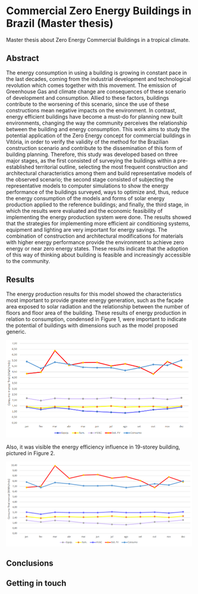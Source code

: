 # Commercial Zero Energy Buildings in Brazil (Master thesis)

Master thesis about Zero Energy Commercial Buildings in a tropical climate.

## Abstract
The energy consumption in using a building is growing in constant pace in the last decades, coming from the industrial development and technological revolution which comes together with this movement. The emission of Greenhouse Gas and climate change are consequences of these scenario of development and consumption. Allied to these factors, buildings contribute to the worsening of this scenario, since the use of these constructions mean negative impacts on the environment. In contrast, energy efficient buildings have become a must-do for planning new built environments, changing the way the community perceives the relationship between the building and energy consumption. This work aims to study the potential application of the Zero Energy concept for commercial buildings in Vitória, in order to verify the validity of the method for the Brazilian construction scenario and contribute to the dissemination of this form of building planning. Therefore, this study was developed based on three major stages, as the first consisted of surveying the buildings within a pre-established territorial outline, selecting the most frequent construction and architectural characteristics among them and build representative models of the observed scenario; the second stage consisted of subjecting the representative models to computer simulations to show the energy performance of the buildings surveyed, ways to optimize and, thus, reduce the energy consumption of the models and forms of solar energy production applied to the reference buildings; and finally, the third stage, in which the results were evaluated and the economic feasibility of implementing the energy production system were done. The results showed that the strategies for implementing more efficient air conditioning systems, equipment and lighting are very important for energy savings. The combination of construction and architectural modifications for materials with higher energy performance provide the environment to achieve zero energy or near zero energy states. These results indicate that the adoption of this way of thinking about building is feasible and increasingly accessible to the community.

## Results
The energy production results for this model showed the characteristics most important to provide greater energy generation, such as the façade area exposed to solar radiation and the relationship between the number of floors and floor area of the building. These results of energy production in relation to consumption, condensed in Figure 1, were important to indicate the potential of buildings with dimensions such as the model proposed generic.

![figure 1](https://github.com/krenak/thesis/blob/master/figures/result/fig41-consumomod.png?raw=true "energy consumption in 8-storey building model")

Also, it was visible the energy efficiency influence in 19-storey building, pictured in Figure 2.

![figure 2](https://github.com/krenak/thesis/blob/master/figures/result/fig42-consumomod.png?raw=true "energy consumption in 19-storey building model")


## Conclusions

## Getting in touch

